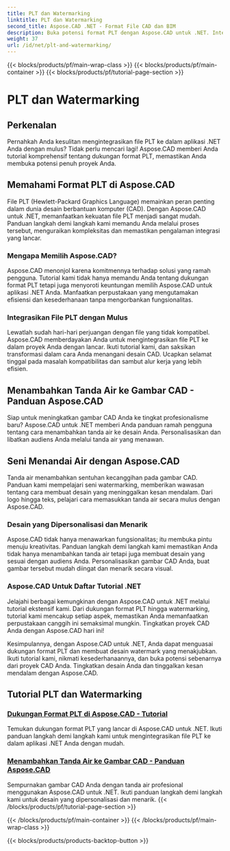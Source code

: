 ```yaml
---
title: PLT dan Watermarking
linktitle: PLT dan Watermarking
second_title: Aspose.CAD .NET - Format File CAD dan BIM
description: Buka potensi format PLT dengan Aspose.CAD untuk .NET. Integrasikan file PLT dengan mudah ke dalam aplikasi Anda dengan tutorial langkah demi langkah kami.
weight: 37
url: /id/net/plt-and-watermarking/
---
```


{{< blocks/products/pf/main-wrap-class >}}
{{< blocks/products/pf/main-container >}}
{{< blocks/products/pf/tutorial-page-section >}}

# PLT dan Watermarking


## Perkenalan

Pernahkah Anda kesulitan mengintegrasikan file PLT ke dalam aplikasi .NET Anda dengan mulus? Tidak perlu mencari lagi! Aspose.CAD memberi Anda tutorial komprehensif tentang dukungan format PLT, memastikan Anda membuka potensi penuh proyek Anda.

## Memahami Format PLT di Aspose.CAD

File PLT (Hewlett-Packard Graphics Language) memainkan peran penting dalam dunia desain berbantuan komputer (CAD). Dengan Aspose.CAD untuk .NET, memanfaatkan kekuatan file PLT menjadi sangat mudah. Panduan langkah demi langkah kami memandu Anda melalui proses tersebut, menguraikan kompleksitas dan memastikan pengalaman integrasi yang lancar.

### Mengapa Memilih Aspose.CAD?

Aspose.CAD menonjol karena komitmennya terhadap solusi yang ramah pengguna. Tutorial kami tidak hanya memandu Anda tentang dukungan format PLT tetapi juga menyoroti keuntungan memilih Aspose.CAD untuk aplikasi .NET Anda. Manfaatkan perpustakaan yang mengutamakan efisiensi dan kesederhanaan tanpa mengorbankan fungsionalitas.

### Integrasikan File PLT dengan Mulus

Lewatlah sudah hari-hari perjuangan dengan file yang tidak kompatibel. Aspose.CAD memberdayakan Anda untuk mengintegrasikan file PLT ke dalam proyek Anda dengan lancar. Ikuti tutorial kami, dan saksikan transformasi dalam cara Anda menangani desain CAD. Ucapkan selamat tinggal pada masalah kompatibilitas dan sambut alur kerja yang lebih efisien.

## Menambahkan Tanda Air ke Gambar CAD - Panduan Aspose.CAD

Siap untuk meningkatkan gambar CAD Anda ke tingkat profesionalisme baru? Aspose.CAD untuk .NET memberi Anda panduan ramah pengguna tentang cara menambahkan tanda air ke desain Anda. Personalisasikan dan libatkan audiens Anda melalui tanda air yang menawan.

## Seni Menandai Air dengan Aspose.CAD

Tanda air menambahkan sentuhan kecanggihan pada gambar CAD. Panduan kami mempelajari seni watermarking, memberikan wawasan tentang cara membuat desain yang meninggalkan kesan mendalam. Dari logo hingga teks, pelajari cara memasukkan tanda air secara mulus dengan Aspose.CAD.

### Desain yang Dipersonalisasi dan Menarik

Aspose.CAD tidak hanya menawarkan fungsionalitas; itu membuka pintu menuju kreativitas. Panduan langkah demi langkah kami memastikan Anda tidak hanya menambahkan tanda air tetapi juga membuat desain yang sesuai dengan audiens Anda. Personalisasikan gambar CAD Anda, buat gambar tersebut mudah diingat dan menarik secara visual.

### Aspose.CAD Untuk Daftar Tutorial .NET

Jelajahi berbagai kemungkinan dengan Aspose.CAD untuk .NET melalui tutorial ekstensif kami. Dari dukungan format PLT hingga watermarking, tutorial kami mencakup setiap aspek, memastikan Anda memanfaatkan perpustakaan canggih ini semaksimal mungkin. Tingkatkan proyek CAD Anda dengan Aspose.CAD hari ini!

Kesimpulannya, dengan Aspose.CAD untuk .NET, Anda dapat menguasai dukungan format PLT dan membuat desain watermark yang menakjubkan. Ikuti tutorial kami, nikmati kesederhanaannya, dan buka potensi sebenarnya dari proyek CAD Anda. Tingkatkan desain Anda dan tinggalkan kesan mendalam dengan Aspose.CAD.
## Tutorial PLT dan Watermarking
### [Dukungan Format PLT di Aspose.CAD - Tutorial](./plt-format-support-in-aspose-cad/)
Temukan dukungan format PLT yang lancar di Aspose.CAD untuk .NET. Ikuti panduan langkah demi langkah kami untuk mengintegrasikan file PLT ke dalam aplikasi .NET Anda dengan mudah.
### [Menambahkan Tanda Air ke Gambar CAD - Panduan Aspose.CAD](./adding-watermarks-to-cad-drawings/)
Sempurnakan gambar CAD Anda dengan tanda air profesional menggunakan Aspose.CAD untuk .NET. Ikuti panduan langkah demi langkah kami untuk desain yang dipersonalisasi dan menarik.
{{< /blocks/products/pf/tutorial-page-section >}}

{{< /blocks/products/pf/main-container >}}
{{< /blocks/products/pf/main-wrap-class >}}

{{< blocks/products/products-backtop-button >}}
